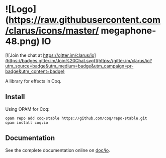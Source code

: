 # ![Logo](https://raw.githubusercontent.com/clarus/icons/master/ megaphone-48.png) IO
[![Join the chat at https://gitter.im/clarus/io](https://badges.gitter.im/Join%20Chat.svg)](https://gitter.im/clarus/io?utm_source=badge&utm_medium=badge&utm_campaign=pr-badge&utm_content=badge)

A library for effects in Coq.

## Install
Using OPAM for Coq:

    opam repo add coq-stable https://github.com/coq/repo-stable.git
    opam install coq:io

## Documentation
See the complete documentation online on [doc/io](http://clarus.github.io/doc/io/toc.html).
